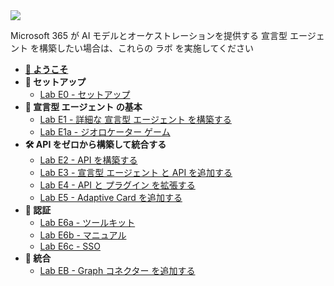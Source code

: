 <div class="cc-lab-toc e-path">
    <img src="/copilot-camp/assets/images/path-icons/E-path-heading.png"></img>
    <div>
        <p>Microsoft 365 が AI モデルとオーケストレーションを提供する 宣言型 エージェント を構築したい場合は、これらの ラボ を実施してください</p>
        <ul id="lab-toc">
            <li><strong><a href="/copilot-camp/ja/pages/extend-m365-copilot/index">🏁 ようこそ</a></strong></li>
            <li><strong>🔧 セットアップ</strong>
                <ul>
                    <li><a href="/copilot-camp/ja/pages/extend-m365-copilot/00-prerequisites">Lab E0 - セットアップ</a></li>
                </ul>
            </li>
            <li><strong>🧰 宣言型 エージェント の基本</strong>
                <ul>
                    <li><a href="/copilot-camp/ja/pages/extend-m365-copilot/01-typespec-declarative-agent"> Lab E1 - 詳細な 宣言型 エージェント を構築する</a>
                    </li>
                    <li><a href="/copilot-camp/ja/pages/extend-m365-copilot/01a-geolocator"> Lab E1a - ジオロケーター ゲーム</a></li>
                </ul>
            </li>
            <li><strong>🛠️ API をゼロから構築して統合する</strong>
                <ul>
                    <li><a href="/copilot-camp/ja/pages/extend-m365-copilot/02-build-the-api">Lab E2 - API を構築する</a></li>
                    <li><a href="/copilot-camp/ja/pages/extend-m365-copilot/03-add-declarative-agent"> Lab E3 - 宣言型 エージェント と API を追加する</a></li>
                    <li><a href="/copilot-camp/ja/pages/extend-m365-copilot/04-enhance-api-plugin"> Lab E4 - API と プラグイン を拡張する</a></li>
                    <li><a href="/copilot-camp/ja/pages/extend-m365-copilot/05-add-adaptive-card">Lab E5 - Adaptive Card を追加する</a></li>
                </ul>
            </li>
            <li><strong>🔐 認証</strong>
                <ul>
                    <li><a href="/copilot-camp/ja/pages/extend-m365-copilot/06a-add-authentication-ttk"> Lab E6a - ツールキット</a></li>
                    <li><a href="/copilot-camp/ja/pages/extend-m365-copilot/06b-add-authentication"> Lab E6b - マニュアル</a></li>
                    <li><a href="/copilot-camp/ja/pages/extend-m365-copilot/06c-add-sso"> Lab E6c - SSO</a></li>
                </ul>
            </li>
            <li><strong>🔌 統合</strong>
                <ul>
                    <li><a href="/copilot-camp/ja/pages/extend-m365-copilot/07-add-graphconnector"> Lab EB - Graph コネクター を追加する</a></li>
                </ul>
            </li>
        </ul>
    </div>
</div>

<script>
(() => {

// This script decorates the table of contents with a "you are here" indicator.
const toc = document.getElementsByClassName('cc-lab-toc');
for (const div of toc) {
    const lis = div.querySelectorAll('li');
    for (const li of lis) {
        const anchor = li.querySelector('a');
        if (anchor) {            // Get the last segment of the current URL path
            const currentPath = window.location.pathname.slice(0, -1).split('/').pop();

            // Get the last segment of the link path
            const linkPath = anchor.getAttribute('href').split('/').pop().replace('.md', '');

            // Compare the last segments
            if (currentPath === linkPath) {
                const existingSpan = document.querySelector('span.you-are-here');
                if (existingSpan) {
                    existingSpan.remove();
                }
                const span = document.createElement("span");
                span.innerHTML = "YOU&nbsp;ARE&nbsp;HERE";
                span.className = "you-are-here";
                li.appendChild(span);
            }
        }
    }
}
})();
</script>
